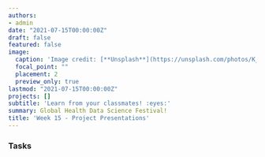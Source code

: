 ```yaml
---
authors:
- admin
date: "2021-07-15T00:00:00Z"
draft: false
featured: false
image:
  caption: 'Image credit: [**Unsplash**](https://unsplash.com/photos/K_VeavYEfdA)'
  focal_point: ""
  placement: 2
  preview_only: true
lastmod: "2021-07-15T00:00:00Z"
projects: []
subtitle: 'Learn from your classmates! :eyes:'
summary: Global Health Data Science Festival!
title: 'Week 15 - Project Presentations'
---
```


### Tasks

